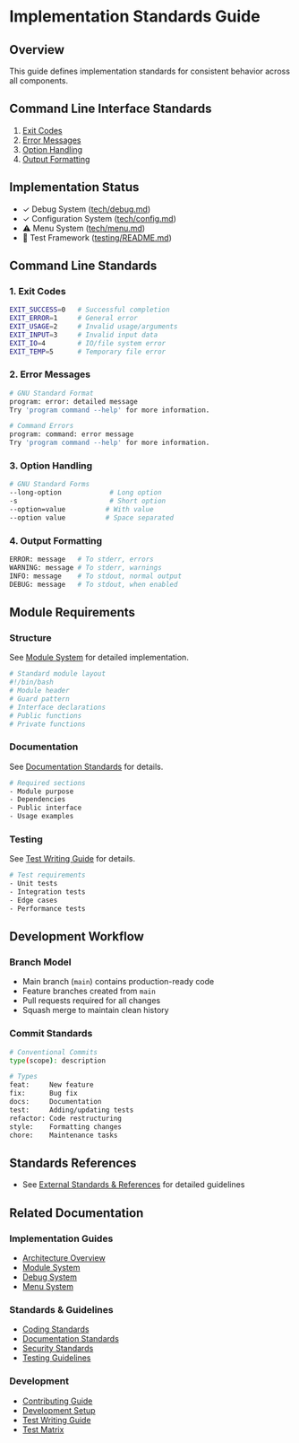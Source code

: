 # Implementation Standards Guide

## Overview

This guide defines implementation standards for consistent behavior across all components.

## Command Line Interface Standards

1. [Exit Codes](#exit-codes)
2. [Error Messages](#error-messages)
3. [Option Handling](#option-handling)
4. [Output Formatting](#output-formatting)

## Implementation Status

- ✓ Debug System ([tech/debug.md](../tech/debug.md))
- ✓ Configuration System ([tech/config.md](../tech/config.md))
- ⚠️ Menu System ([tech/menu.md](../tech/menu.md))
- 🚧 Test Framework ([testing/README.md](../testing/README.md))

## Command Line Standards

### 1. Exit Codes

```bash
EXIT_SUCCESS=0   # Successful completion
EXIT_ERROR=1     # General error
EXIT_USAGE=2     # Invalid usage/arguments
EXIT_INPUT=3     # Invalid input data
EXIT_IO=4        # IO/file system error
EXIT_TEMP=5      # Temporary file error
```

### 2. Error Messages

```bash
# GNU Standard Format
program: error: detailed message
Try 'program command --help' for more information.

# Command Errors
program: command: error message
Try 'program command --help' for more information.
```

### 3. Option Handling

```bash
# GNU Standard Forms
--long-option            # Long option
-s                       # Short option
--option=value          # With value
--option value          # Space separated
```

### 4. Output Formatting

```bash
ERROR: message   # To stderr, errors
WARNING: message # To stderr, warnings
INFO: message    # To stdout, normal output
DEBUG: message   # To stdout, when enabled
```

## Module Requirements

### Structure

See [Module System](../tech/modules.md) for detailed implementation.

```bash
# Standard module layout
#!/bin/bash
# Module header
# Guard pattern
# Interface declarations
# Public functions
# Private functions
```

### Documentation

See [Documentation Standards](../standards/documentation.md) for details.

```bash
# Required sections
- Module purpose
- Dependencies
- Public interface
- Usage examples
```

### Testing

See [Test Writing Guide](../testing/writing-tests.md) for details.

```bash
# Test requirements
- Unit tests
- Integration tests
- Edge cases
- Performance tests
```

## Development Workflow

### Branch Model

- Main branch (`main`) contains production-ready code
- Feature branches created from `main`
- Pull requests required for all changes
- Squash merge to maintain clean history

### Commit Standards

```bash
# Conventional Commits
type(scope): description

# Types
feat:     New feature
fix:      Bug fix
docs:     Documentation
test:     Adding/updating tests
refactor: Code restructuring
style:    Formatting changes
chore:    Maintenance tasks
```

## Standards References

- See [External Standards & References](../standards/references.md) for detailed guidelines

## Related Documentation

### Implementation Guides

- [Architecture Overview](architecture.md)
- [Module System](../tech/modules.md)
- [Debug System](../tech/debug.md)
- [Menu System](../tech/menu.md)

### Standards & Guidelines

- [Coding Standards](../standards/coding.md)
- [Documentation Standards](../standards/documentation.md)
- [Security Standards](../standards/security.md)
- [Testing Guidelines](../standards/testing.md)

### Development

- [Contributing Guide](contributing.md)
- [Development Setup](setup.md)
- [Test Writing Guide](../testing/writing-tests.md)
- [Test Matrix](../testing/test-matrix.md)
